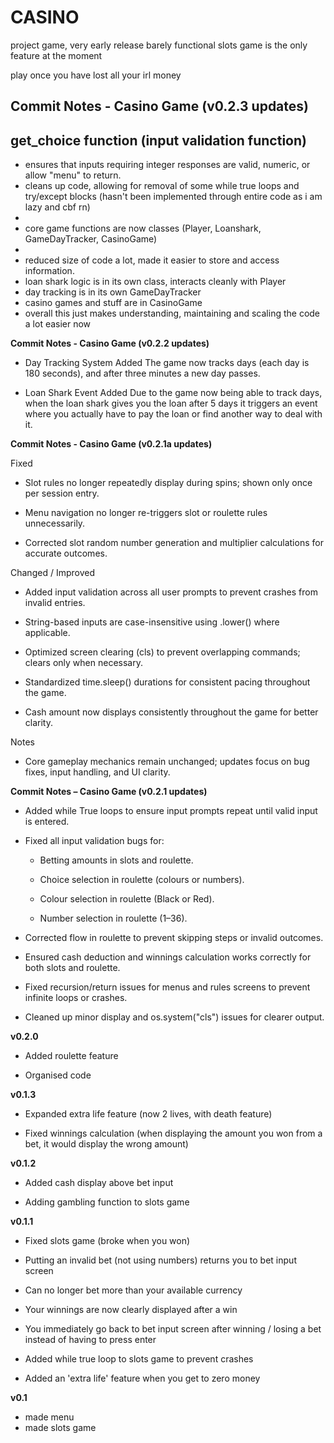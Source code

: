 # CASINO

project game, very early release barely functional slots game is the only feature at the moment

play once you have lost all your irl money

**Commit Notes - Casino Game (v0.2.3 updates)**
-
get_choice function (input validation function)
-
- ensures that inputs requiring integer responses are valid, numeric, or allow "menu" to return.
- cleans up code, allowing for removal of some while true loops and try/except blocks (hasn't been implemented through entire code as i am lazy and cbf rn)
-
- core game functions are now classes (Player, Loanshark, GameDayTracker, CasinoGame)
-
- reduced size of code a lot, made it easier to store and access information.
- loan shark logic is in its own class, interacts cleanly with Player
- day tracking is in its own GameDayTracker
- casino games and stuff are in CasinoGame
- overall this just makes understanding, maintaining and scaling the code a lot easier now

**Commit Notes - Casino Game (v0.2.2 updates)**

- Day Tracking System Added
The game now tracks days (each day is 180 seconds), and after three minutes a new day passes.

- Loan Shark Event Added
Due to the game now being able to track days, when the loan shark gives you the loan after 5 days it triggers an event where you actually have to pay the loan or find another way to deal with it.

**Commit Notes - Casino Game (v0.2.1a updates)**

Fixed

- Slot rules no longer repeatedly display during spins; shown only once per session entry.

- Menu navigation no longer re-triggers slot or roulette rules unnecessarily.

- Corrected slot random number generation and multiplier calculations for accurate outcomes.

Changed / Improved

- Added input validation across all user prompts to prevent crashes from invalid entries.

- String-based inputs are case-insensitive using .lower() where applicable.

- Optimized screen clearing (cls) to prevent overlapping commands; clears only when necessary.

- Standardized time.sleep() durations for consistent pacing throughout the game.

- Cash amount now displays consistently throughout the game for better clarity.

Notes

- Core gameplay mechanics remain unchanged; updates focus on bug fixes, input handling, and UI clarity.

**Commit Notes – Casino Game (v0.2.1 updates)**

- Added while True loops to ensure input prompts repeat until valid input is entered.

- Fixed all input validation bugs for:

    - Betting amounts in slots and roulette.

    - Choice selection in roulette (colours or numbers).

    - Colour selection in roulette (Black or Red).

    - Number selection in roulette (1–36).

- Corrected flow in roulette to prevent skipping steps or invalid outcomes.

- Ensured cash deduction and winnings calculation works correctly for both slots and roulette.

- Fixed recursion/return issues for menus and rules screens to prevent infinite loops or crashes.

- Cleaned up minor display and os.system("cls") issues for clearer output.

**v0.2.0**

- Added roulette feature

- Organised code

**v0.1.3**

- Expanded extra life feature (now 2 lives, with death feature)

- Fixed winnings calculation (when displaying the amount you won from a bet, it would display the wrong amount)

**v0.1.2**

- Added cash display above bet input

- Adding gambling function to slots game

**v0.1.1**

- Fixed slots game (broke when you won)

- Putting an invalid bet (not using numbers) returns you to bet input screen

- Can no longer bet more than your available currency

- Your winnings are now clearly displayed after a win

- You immediately go back to bet input screen after winning / losing a bet instead of having to press enter

- Added while true loop to slots game to prevent crashes

- Added an 'extra life' feature when you get to zero money

**v0.1**

- made menu
- made slots game
